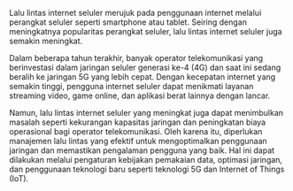 Lalu lintas internet seluler merujuk pada penggunaan internet melalui perangkat seluler seperti smartphone atau tablet. Seiring dengan meningkatnya popularitas perangkat seluler, lalu lintas internet seluler juga semakin meningkat.

Dalam beberapa tahun terakhir, banyak operator telekomunikasi yang berinvestasi dalam jaringan seluler generasi ke-4 (4G) dan saat ini sedang beralih ke jaringan 5G yang lebih cepat. Dengan kecepatan internet yang semakin tinggi, pengguna internet seluler dapat menikmati layanan streaming video, game online, dan aplikasi berat lainnya dengan lancar.

Namun, lalu lintas internet seluler yang meningkat juga dapat menimbulkan masalah seperti kekurangan kapasitas jaringan dan peningkatan biaya operasional bagi operator telekomunikasi. Oleh karena itu, diperlukan manajemen lalu lintas yang efektif untuk mengoptimalkan penggunaan jaringan dan memastikan pengalaman pengguna yang baik. Hal ini dapat dilakukan melalui pengaturan kebijakan pemakaian data, optimasi jaringan, dan penggunaan teknologi baru seperti teknologi 5G dan Internet of Things (IoT).